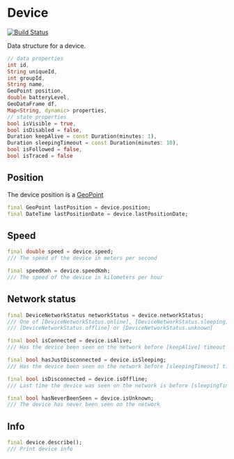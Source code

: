 # Device

[![Build Status](https://travis-ci.org/synw/device.svg?branch=master)](https://travis-ci.org/synw/device)

Data structure for a device.

   ```dart
   // data properties
   int id,
   String uniqueId,
   int groupId,
   String name,
   GeoPoint position,
   double batteryLevel,
   GeoDataFrame df,
   Map<String, dynamic> properties,
   // state properties
   bool isVisible = true,
   bool isDisabled = false,
   Duration keepAlive = const Duration(minutes: 1),
   Duration sleepingTimeout = const Duration(minutes: 10),
   bool isFollowed = false,
   bool isTraced = false
   ```

## Position

The device position is a [GeoPoint](https://github.com/synw/geopoint)

   ```dart
   final GeoPoint lastPosition = device.position;
   final DateTime lastPositionDate = device.lastPositionDate;
   ```
  
## Speed
  
   ```dart
   final double speed = device.speed;
   /// The speed of the device in meters per second

   final speedKmh = device.speedKmh;
   /// The speed of the device in kilometers per hour
   ```

## Network status

   ```dart
   final DeviceNetworkStatus networkStatus = device.networkStatus;
   /// One of [DeviceNetworkStatus.online], [DeviceNetworkStatus.sleeping],
   /// [DeviceNetworkStatus.offline] or [DeviceNetworkStatus.unknown]

   final bool isConnected = device.isAlive;
   /// Has the device been seen on the network before [keepAlive] timeout

   final bool hasJustDisconnected = device.isSleeping;
   /// Has the device been seen on the network before [sleepingTimeout] timeout
  
  final bool isDisconnected = device.isOffline;
  /// Last time the device was seen on the network is before [sleepingTimeout] timeout
  
  final bool hasNeverBeenSeen = device.isUnknown;
  /// The device has never been seen on the network
  ```

## Info

   ```dart
   final device.describe();
   /// Print device info
  ```
